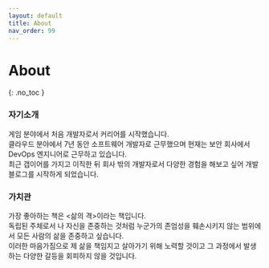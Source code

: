 ```yaml
---
layout: default
title: About
nav_order: 99
---
```


# About
{: .no_toc }

### 자기소개
게임 분야에서 처음 개발자로서 커리어를 시작했습니다.<br>
클라우드 분야에서 7년 동안 소프트웨어 개발자로 근무했으며 현재는 보안 회사에서 DevOps 엔지니어로 근무하고 있습니다.<br>
최근 갭이어를 가지고 이직한 뒤 회사 밖의 개발자로서 다양한 경험을 해보고 싶어 개발 블로그를 시작하게 되었습니다.<br>

### 가치관
가장 좋아하는 책은 <삶의 격\>이라는 책입니다.<br>
독립된 주체로서 나 자신을 존중하는 것처럼 누군가의 존엄성을 훼손시키지 않는 범위에서 모든 사람의 삶을 존중하고 싶습니다.<br>
이러한 마음가짐으로 제 삶을 책임지고 살아가기 위해 노력할 것이고 그 과정에서 발생하는 다양한 갈등을 회피하지 않을 것입니다.<br>